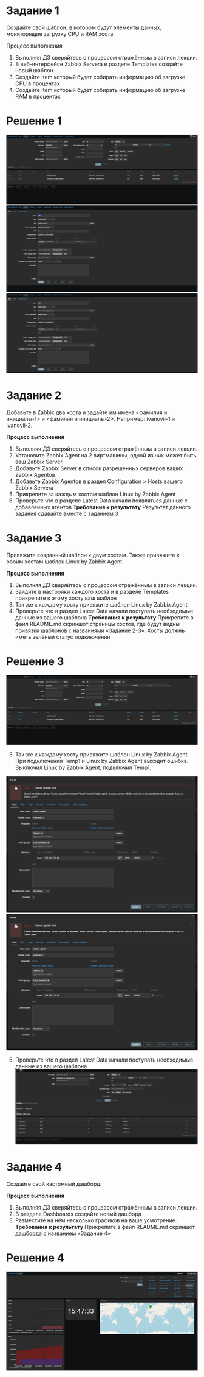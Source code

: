 # Задание 1

Создайте свой шаблон, в котором будут элементы данных, мониторящие загрузку CPU и RAM хоста.

Процесс выполнения
1. Выполняя ДЗ сверяйтесь с процессом отражённым в записи лекции.
2. В веб-интерфейсе Zabbix Servera в разделе Templates создайте новый шаблон
3. Создайте Item который будет собирать информацию об загрузке CPU в процентах
4. Создайте Item который будет собирать информацию об загрузке RAM в процентах

# Решение 1

![alt text](https://github.com/llenar/zabbix2/blob/main/2/Temp_1.png)
![alt text](https://github.com/llenar/zabbix2/blob/main/2/CPU.png)
![alt text](https://github.com/llenar/zabbix2/blob/main/2/RAM.png)

# Задание 2

Добавьте в Zabbix два хоста и задайте им имена <фамилия и инициалы-1> и <фамилия и инициалы-2>. Например: ivanovii-1 и ivanovii-2.

**Процесс выполнения**
1. Выполняя ДЗ сверяйтесь с процессом отражённым в записи лекции.
2. Установите Zabbix Agent на 2 виртмашины, одной из них может быть ваш Zabbix Server
3. Добавьте Zabbix Server в список разрешенных серверов ваших Zabbix Agentов
4. Добавьте Zabbix Agentов в раздел Configuration > Hosts вашего Zabbix Servera
5. Прикрепите за каждым хостом шаблон Linux by Zabbix Agent
6. Проверьте что в разделе Latest Data начали появляться данные с добавленных агентов
**Требования к результату**
 Результат данного задания сдавайте вместе с заданием 3


# Задание 3

Привяжите созданный шаблон к двум хостам. Также привяжите к обоим хостам шаблон Linux by Zabbix Agent.

**Процесс выполнения**

1. Выполняя ДЗ сверяйтесь с процессом отражённым в записи лекции.
2. Зайдите в настройки каждого хоста и в разделе Templates прикрепите к этому хосту ваш шаблон
3. Так же к каждому хосту привяжите шаблон Linux by Zabbix Agent
4. Проверьте что в раздел Latest Data начали поступать необходимые данные из вашего шаблона
**Требования к результату**
Прикрепите в файл README.md скриншот страницы хостов, где будут видны привязки шаблонов с названиями «Задание 2-3». Хосты должны иметь зелёный статус подключения

# Решение 3

![alt text](https://github.com/llenar/zabbix2/blob/main/2/Temp_1.png)

3. Так же к каждому хосту привяжите шаблон Linux by Zabbix Agent.
При подключении Temp1 и Linux by Zabbix Agent выходит ошибка. Выключил Linux by Zabbix Agent, подключил Temp1.

![alt text](https://github.com/llenar/zabbix2/blob/main/2/temp1-linux_2.png)
![alt text](https://github.com/llenar/zabbix2/blob/main/2/temp1-linux_2.png)

5. Проверьте что в раздел Latest Data начали поступать необходимые данные из вашего шаблона
![alt text](https://github.com/llenar/zabbix2/blob/main/2/LatestData)


# Задание 4

Создайте свой кастомный дашборд.

**Процесс выполнения**
1. Выполняя ДЗ сверяйтесь с процессом отражённым в записи лекции.
2. В разделе Dashboards создайте новый дашборд
3. Разместите на нём несколько графиков на ваше усмотрение.
**Требования к результату**
 Прикрепите в файл README.md скриншот дашборда с названием «Задание 4»

# Решение 4
![alt text](https://github.com/llenar/zabbix2/blob/main/2/Dashboard.png)

